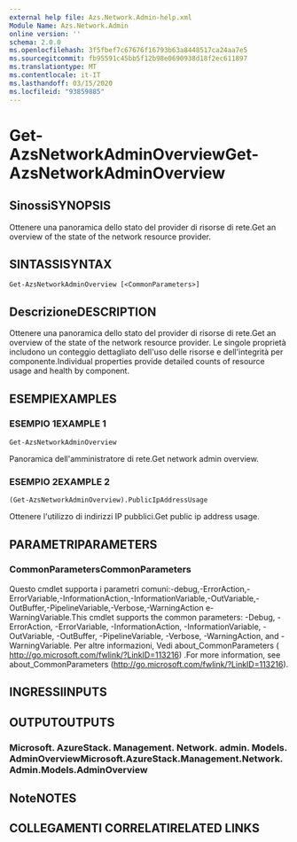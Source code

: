 ```yaml
---
external help file: Azs.Network.Admin-help.xml
Module Name: Azs.Network.Admin
online version: ''
schema: 2.0.0
ms.openlocfilehash: 3f5fbef7c67676f16793b63a8448517ca24aa7e5
ms.sourcegitcommit: fb95591c45bb5f12b98e0690938d18f2ec611897
ms.translationtype: MT
ms.contentlocale: it-IT
ms.lasthandoff: 03/15/2020
ms.locfileid: "93859885"
---
```

# <span data-ttu-id="ade72-101">Get-AzsNetworkAdminOverview</span><span class="sxs-lookup"><span data-stu-id="ade72-101">Get-AzsNetworkAdminOverview</span></span>

## <span data-ttu-id="ade72-102">Sinossi</span><span class="sxs-lookup"><span data-stu-id="ade72-102">SYNOPSIS</span></span>
<span data-ttu-id="ade72-103">Ottenere una panoramica dello stato del provider di risorse di rete.</span><span class="sxs-lookup"><span data-stu-id="ade72-103">Get an overview of the state of the network resource provider.</span></span>

## <span data-ttu-id="ade72-104">SINTASSI</span><span class="sxs-lookup"><span data-stu-id="ade72-104">SYNTAX</span></span>

```
Get-AzsNetworkAdminOverview [<CommonParameters>]
```

## <span data-ttu-id="ade72-105">Descrizione</span><span class="sxs-lookup"><span data-stu-id="ade72-105">DESCRIPTION</span></span>
<span data-ttu-id="ade72-106">Ottenere una panoramica dello stato del provider di risorse di rete.</span><span class="sxs-lookup"><span data-stu-id="ade72-106">Get an overview of the state of the network resource provider.</span></span> <span data-ttu-id="ade72-107">Le singole proprietà includono un conteggio dettagliato dell'uso delle risorse e dell'integrità per componente.</span><span class="sxs-lookup"><span data-stu-id="ade72-107">Individual properties provide detailed counts of resource usage and health by component.</span></span>

## <span data-ttu-id="ade72-108">ESEMPI</span><span class="sxs-lookup"><span data-stu-id="ade72-108">EXAMPLES</span></span>

### <span data-ttu-id="ade72-109">ESEMPIO 1</span><span class="sxs-lookup"><span data-stu-id="ade72-109">EXAMPLE 1</span></span>
```
Get-AzsNetworkAdminOverview
```

<span data-ttu-id="ade72-110">Panoramica dell'amministratore di rete.</span><span class="sxs-lookup"><span data-stu-id="ade72-110">Get network admin overview.</span></span>

### <span data-ttu-id="ade72-111">ESEMPIO 2</span><span class="sxs-lookup"><span data-stu-id="ade72-111">EXAMPLE 2</span></span>
```
(Get-AzsNetworkAdminOverview).PublicIpAddressUsage
```

<span data-ttu-id="ade72-112">Ottenere l'utilizzo di indirizzi IP pubblici.</span><span class="sxs-lookup"><span data-stu-id="ade72-112">Get public ip address usage.</span></span>

## <span data-ttu-id="ade72-113">PARAMETRI</span><span class="sxs-lookup"><span data-stu-id="ade72-113">PARAMETERS</span></span>

### <span data-ttu-id="ade72-114">CommonParameters</span><span class="sxs-lookup"><span data-stu-id="ade72-114">CommonParameters</span></span>
<span data-ttu-id="ade72-115">Questo cmdlet supporta i parametri comuni:-debug,-ErrorAction,-ErrorVariable,-InformationAction,-InformationVariable,-OutVariable,-OutBuffer,-PipelineVariable,-Verbose,-WarningAction e-WarningVariable.</span><span class="sxs-lookup"><span data-stu-id="ade72-115">This cmdlet supports the common parameters: -Debug, -ErrorAction, -ErrorVariable, -InformationAction, -InformationVariable, -OutVariable, -OutBuffer, -PipelineVariable, -Verbose, -WarningAction, and -WarningVariable.</span></span> <span data-ttu-id="ade72-116">Per altre informazioni, Vedi about_CommonParameters ( http://go.microsoft.com/fwlink/?LinkID=113216) .</span><span class="sxs-lookup"><span data-stu-id="ade72-116">For more information, see about_CommonParameters (http://go.microsoft.com/fwlink/?LinkID=113216).</span></span>

## <span data-ttu-id="ade72-117">INGRESSI</span><span class="sxs-lookup"><span data-stu-id="ade72-117">INPUTS</span></span>

## <span data-ttu-id="ade72-118">OUTPUT</span><span class="sxs-lookup"><span data-stu-id="ade72-118">OUTPUTS</span></span>

### <span data-ttu-id="ade72-119">Microsoft. AzureStack. Management. Network. admin. Models. AdminOverview</span><span class="sxs-lookup"><span data-stu-id="ade72-119">Microsoft.AzureStack.Management.Network.Admin.Models.AdminOverview</span></span>

## <span data-ttu-id="ade72-120">Note</span><span class="sxs-lookup"><span data-stu-id="ade72-120">NOTES</span></span>

## <span data-ttu-id="ade72-121">COLLEGAMENTI CORRELATI</span><span class="sxs-lookup"><span data-stu-id="ade72-121">RELATED LINKS</span></span>
